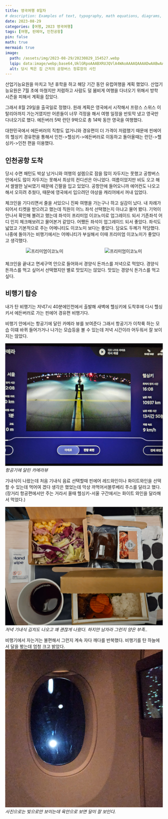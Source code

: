 ```yaml
---
title: 영국여행 0일차
# description: Examples of text, typography, math equations, diagrams, flowcharts, pictures, videos, and more.
date: 2023-08-29
categories: [여행, 2023 영국여행]
tags: [여행, 핀에어, 인천공항]
pin: false
math: true
mermaid: true
image:
  path: /assets/img/2023-08-29/20230829_154527.webp
  lqip: data:image/webp;base64,UklGRpoAAABXRUJQVlA4WAoAAAAQAAAADwAABwAAQUxQSDIAAAARL0AmbZurmr57yyIiqE8oiG0bejIYEQTgqiDA9vqnsUSI6H+oAERp2HZ65qP/VIAWAFZQOCBCAAAA8AEAnQEqEAAIAAVAfCWkAALp8sF8rgRgAP7o9FDvMCkMde9PK7euH5M1m6VWoDXf2FkP3BqV0ZYbO6NA/VFIAAAA
  alt: 당시 찍은 집 근처의 공항버스 정류장의 사진
---
```


산업기능요원을 마치고 1년 휴학을 하고 해당 기간 동안 유럽여행을 계획 했었다. 산업기능요원은 7월 초에 마쳤지만 저렴하고 사람도 덜 붐비게 여행을 다녀오기 위해서 방학 시즌을 피해서 계획을 잡았다.

그래서 8월 29일을 출국일로 정했다. 원래 계획은 영국에서 시작해서 프랑스 스위스 이탈리아까지 가는거였지만 어른들이 너무 걱정을 해서 여행 일정을 반토막 냈고 영국만 다녀오기로 했다. 에든버러 5박 런던 9박으로 총 14박 동안 영국을 여행했다.

대한민국에서 에든버러의 직항도 없거니와 경유편이 더 가격이 저렴했기 때문에 핀에어의 헬싱키 경유편을 통해서 인천->헬싱키->에든버러로 이동하고 돌아올때는 런던->헬싱키->인천 편을 이용했다.

## 인천공항 도착
당시 수면 패턴도 박살 났거니와 여행의 설렘으로 잠을 많이 자두지는 못했고 공항버스안에서도 많이 자두지는 못해서 최상의 컨디션은 아니었다. 여름이었지만 비도 오고 해서 쌀쌀한 날씨였기 때문에 긴팔을 입고 있었다. 공항안에 들어오니까 에어컨도 나오고 해서 오히려 추웠다, 때문에 영국에서 입으려던 야상을 캐리어에서 꺼내 입었다.

체크인을 기다리면서 줄을 서있으니 진짜 여행을 가는구나 하고 실감이 났다. 내 차례가 되어서 티켓을 받으려고 했는데 직원이 어느 좌석 선택했는지 아냐고 물어 봤다. 기억이 안나서 확인해 볼려고 했는데 좌석이 프리미엄 이코노미로 업그레이드 되서 기존좌석 어디 인지 체크해보려고 물어본거 같았다. 어쨌든 좌석이 업그레이드 되서 좋았다. 좌석도 넓었고 기본적으로 주는 어메니티도 이코노미 보다는 좋았다. 담요도 두께가 적당했다. 나중에 돌아가는 비행기에서는 어메니티가 부실해서 이때 프리미엄 이코노미가 좋았다고 생각했다.

<div style="display: flex; justify-content: space-around; margin-bottom: 20px;">
  <img src="{{ '/assets/img/2023-08-29/20230829_212358.webp' | relative_url }}" alt="프리미엄이코노미">
  <img src="{{ '/assets/img/2023-08-29/20230829_235609.webp' | relative_url }}" alt="프리미엄이코노미">
</div>

체크인을 끝내고 면세구역 안으로 들어와서 경양식 돈까스를 저녁으로 먹었다. 경양식 돈까스를 먹고 싶어서 선택했지만 별로 맛있지는 않았다. 맛있는 경양식 돈가스를 먹고 싶다.

## 비행기 탑승

내가 탄 비행기는 저녁7시 40분에인천에서 출발해 새벽에 헬싱키에 도착후에 다시 헬싱키서 에든버러로 가는 핀에어 경유편 비행기다.

비행기 안에서는 항공기에 달린 카메라 뷰를 보여준다 그래서 항공기가 이착륙 하는 모습 이떄 바퀴 들어가거나 나가는 모습등을 볼 수 있는데 저녁 시간이라 어두워서 잘 보이지는 않았다. 

![항공기카메라뷰](/assets/img/2023-08-29/20230829_220841.webp)
_항공기에 달린 카메라뷰_

기내식이 나왔는데 처음 기내식 음료 선택할때 핀에어 레드와인이나 화이트와인을 선택 할 수 있는데 먹어여 겠다 생각은 했었는데 막상 까먹어서블루베리 주스를 달라고 했다.(장거리 항공편에서만 주는 거라서 올때 헬싱키-서울 구간에서는 화이트 와인을 달라해서 먹었다.)

![저녁기내식](/assets/img/2023-08-29/20230829_224440.webp)
_저녁 기내식 김치도 나오고 꽤 괜찮게 나왔다. 하지만 남자라 그런지 양은 부족.._

비행기에서 자는거는 불편해서 그런지 계속 자다 깨다를 반복했다. 비행기를 탄 하늘에서 달을 봤는데 엄청 크고 밝았다.
![달](/assets/img/2023-08-29/20230830_085820.webp)
_사진으로는 빛으로만 보이는데 육안으로 보면 달이 잘 보인다._
